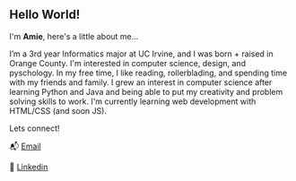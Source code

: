 ## Hello World!

I'm **Amie**, here's a little about me...

I’m a 3rd year Informatics major at UC Irvine, and I was born + raised in Orange County. I'm interested in computer science, design, and pyschology. In my free time, I like reading, rollerblading, and spending time with my friends and family. I grew an interest in computer science after learning Python and Java and being able to put my creativity and problem solving skills to work. I'm currently learning web development with HTML/CSS (and soon JS). 


Lets connect!

📬 [Email](amiettle@gmail.com)

🌱 [Linkedin](https://www.linkedin.com/in/amiettle/)
